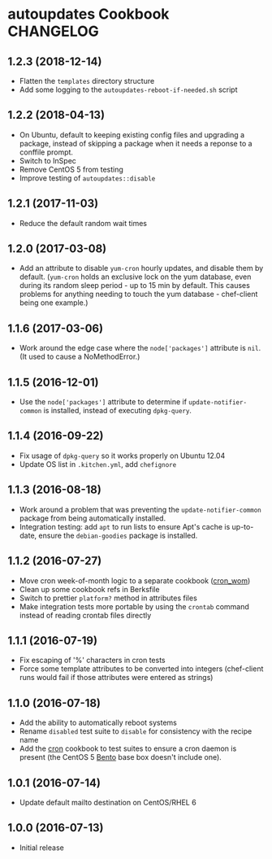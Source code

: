 # autoupdates Cookbook CHANGELOG

## 1.2.3 (2018-12-14)

- Flatten the `templates` directory structure
- Add some logging to the `autoupdates-reboot-if-needed.sh` script

## 1.2.2 (2018-04-13)

- On Ubuntu, default to keeping existing config files and upgrading a package,
  instead of skipping a package when it needs a reponse to a conffile prompt.
- Switch to InSpec
- Remove CentOS 5 from testing
- Improve testing of `autoupdates::disable`

## 1.2.1 (2017-11-03)

- Reduce the default random wait times

## 1.2.0 (2017-03-08)

- Add an attribute to disable `yum-cron` hourly updates, and disable them
  by default. (`yum-cron` holds an exclusive lock on the yum database,
  even during its random sleep period - up to 15 min by default. This causes
  problems for anything needing to touch the yum database - chef-client being
  one example.)

## 1.1.6 (2017-03-06)

- Work around the edge case where the `node['packages']` attribute is `nil`.
  (It used to cause a NoMethodError.)

## 1.1.5 (2016-12-01)

- Use the `node['packages']` attribute to determine if `update-notifier-common`
  is installed, instead of executing `dpkg-query`.

## 1.1.4 (2016-09-22)

- Fix usage of `dpkg-query` so it works properly on Ubuntu 12.04
- Update OS list in `.kitchen.yml`, add `chefignore`

## 1.1.3 (2016-08-18)

- Work around a problem that was preventing the `update-notifier-common` package
  from being automatically installed.
- Integration testing: add `apt` to run lists to ensure Apt's cache is
  up-to-date, ensure the `debian-goodies` package is installed.

## 1.1.2 (2016-07-27)

- Move cron week-of-month logic to a separate cookbook ([cron_wom](https://github.com/cla-rce/cron_wom))
- Clean up some cookbook refs in Berksfile
- Switch to prettier `platform?` method in attributes files
- Make integration tests more portable by using the `crontab` command instead of
  reading crontab files directly

## 1.1.1 (2016-07-19)

- Fix escaping of '%' characters in cron tests
- Force some template attributes to be converted into integers (chef-client runs
  would fail if those attributes were entered as strings)

## 1.1.0 (2016-07-18)

- Add the ability to automatically reboot systems
- Rename `disabled` test suite to `disable` for consistency with the recipe name
- Add the [cron](https://supermarket.chef.io/cookbooks/cron) cookbook to test
  suites to ensure a cron daemon is present (the CentOS 5
  [Bento](https://github.com/chef/bento) base box doesn't include one).

## 1.0.1 (2016-07-14)

- Update default mailto destination on CentOS/RHEL 6

## 1.0.0 (2016-07-13)

- Initial release
